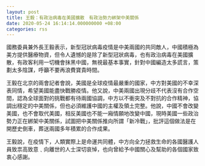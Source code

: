 ```yaml
---
layout: post
title: 王毅：有政治病毒在美國擴散　有政治勢力綁架中美關係
date: 2020-05-24 16:14:14.000000000 +08:00
categories: rss
---
```


國務委員兼外長王毅表示，新型冠狀病毒疫情是中美兩國的共同敵人，中國積極為美方提供醫療物資，但令人遺憾的是除了新型冠狀病毒，也有政治病毒在美國擴散，有政客利用一切機會抹黑中國，無視最基本事實，針對中國編造太多謊言，策劃太多陰謀，呼籲不要再浪費寶貴時間。

王毅在北京的兩會記者會說，美國是全球疫情最嚴重的國家，中方對美國的不幸深表同情，希望美國能盡快戰勝疫情。他又說，中美兩國出現分歧不代表沒有合作空間，認為全球面對的挑戰都有待兩國協調，中方以不衝突及不對抗的合作精神，協調出穩定的中美關係，但也必須維護中國的主權及領土完整。他說，中國不會改變美國，也不會取代美國，相反美國也不能一廂情願地改變中國，現時美國一些政治勢力正在綁架中美關係，試圖把中美關係推向所謂「新冷戰」，批評這個做法是在開歷史倒車，葬送兩國多年積累的合作成果。

王毅說，在疫情下，人類實際上是命運共同體，中方向全力拯救生命的各國醫護人員致祟高致意﹑向離世的人士深切哀悼，也向曾給予中國關心及幫助的各個國家致衷心感謝。
